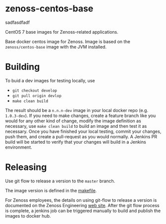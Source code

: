 # zenoss-centos-base

sadfasdfadf


CentOS 7 base images for Zenoss-related applications.

Base docker centos image for Zenoss. Image is based on the `zenoss/centos-base` image with the JVM installed.

# Building
To buid a dev images for testing locally, use
  * `git checkout develop`
  * `git pull origin devlop`
  * `make clean build`

The result should be a `n.n.n-dev` image in your local docker repo (e.g. `1.0.3-dev`).   If you need to make changes, create
a feature branch like you would for any other kind of change, modify the image definition as necessary, use `make clean build` to
build an image and then test it as necessary.   Once you have finished your local testing, commit your changes, push them,
and create a pull-request as you would normally. A Jenkins PR build will be started to verify that your changes will build in
a Jenkins environment.

# Releasing

Use git flow to release a version to the `master` branch.

The image version is defined in the [makefile](.makefile).

For Zenoss employees, the details on using git-flow to release a version is documented on the Zenoss Engineering [web site](https://sites.google.com/a/zenoss.com/engineering/home/faq/developer-patterns/using-git-flow).
 After the git flow process is complete, a jenkins job can be triggered manually to build and 
 publish the images to docker hub. 
